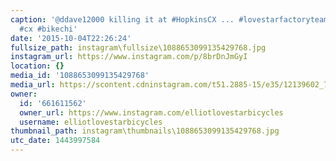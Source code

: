 ```yaml
---
caption: '@ddave12000 killing it at #HopkinsCX ... #lovestarfactoryteam #cyclocross
  #cx #bikechi'
date: '2015-10-04T22:26:24'
fullsize_path: instagram\fullsize\1088653099135429768.jpg
instagram_url: https://www.instagram.com/p/8brDnJmGyI
location: {}
media_id: '1088653099135429768'
media_url: https://scontent.cdninstagram.com/t51.2885-15/e35/12139602_720341434734078_1638451025_n.jpg?ig_cache_key=MTA4ODY1MzA5OTEzNTQyOTc2OA%3D%3D.2
owner:
  id: '661611562'
  owner_url: https://www.instagram.com/elliotlovestarbicycles
  username: elliotlovestarbicycles
thumbnail_path: instagram\thumbnails\1088653099135429768.jpg
utc_date: 1443997584
---
```

